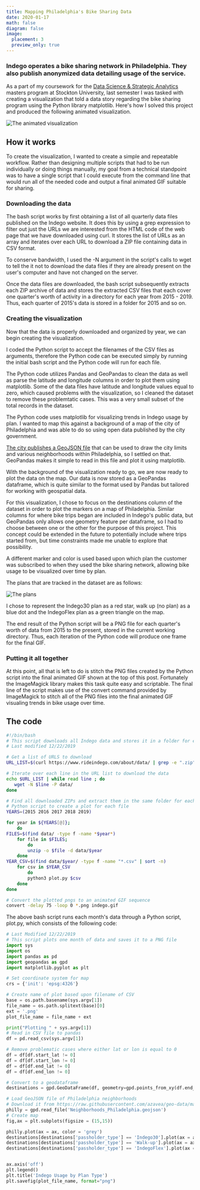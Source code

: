 ```yaml
---
title: Mapping Philadelphia's Bike Sharing Data
date: 2020-01-17
math: false
diagram: false
image:
  placement: 3
  preview_only: true
---
```


### Indego operates a bike sharing network in Philadelphia. They also publish anonymized data detailing usage of the service.

As a part of my coursework for the [Data Science & Strategic Analytics](https://stockton.edu/graduate/data-science_strategic-analytics.html) masters program at Stockton University, last semester I was tasked with creating a visualization that told a data story regarding the bike sharing program using the Python library matplotlib. Here's how I solved this project and produced the following animated visualization.

![The animated visualization](/img/indego.gif)

## How it works
To create the visualization, I wanted to create a simple and repeatable workflow. Rather than designing multiple scripts that had to be run individually or doing things manually, my goal from a technical standpoint was to have a single script that I could execute from the command line that would run all of the needed code and output a final animated GIF suitable for sharing.

### Downloading the data
The bash script works by first obtaining a list of all quarterly data files published on the Indego website. It does this by using a grep expression to filter out just the URLs we are interested from the HTML code of the web page that we have downloaded using curl. It stores the list of URLs as an array and iterates over each URL to download a ZIP file containing data in CSV format. 

To conserve bandwidth, I used the -N argument in the script's calls to wget to tell the it not to download the data files if they are already present on the user's computer and have not changed on the server.

Once the data files are downloaded, the bash script subsequently extracts each ZIP archive of data and stores the extracted CSV files that each cover one quarter's worth of activity in a directory for each year from 2015 - 2019. Thus, each quarter of 2015's data is stored in a folder for 2015 and so on.

### Creating the visualization
Now that the data is properly downloaded and organized by year, we can begin creating the visualization.

I coded the Python script to accept the filenames of the CSV files as arguments, therefore the Python code can be executed simply by running the initial bash script and the Python code will run for each file.

The Python code utilizes Pandas and GeoPandas to clean the data as well as parse the latitude and longitude columns in order to plot them using matplotlib. Some of the data files have latitude and longitude values equal to zero, which caused problems with the visualization, so I cleaned the dataset to remove these problemtatic cases. This was a very small subset of the total records in the dataset.

The Python code uses matplotlib for visualizing trends in Indego usage by plan. I wanted to map this against a background of a map of the city of Philadelphia and was able to do so using open data published by the city government.

[The city publishes a GeoJSON file](https://raw.githubusercontent.com/azavea/geo-data/master/Neighborhoods_Philadelphia/Neighborhoods_Philadelphia.geojson) that can be used to draw the city limits and various neighborhoods within Philadelphia, so I settled on that. GeoPandas makes it simple to read in this file and plot it using matplotlib.

With the background of the visualization ready to go, we are now ready to plot the data on the map. Our data is now stored as a GeoPandas dataframe, which is quite similar to the format used by Pandas but tailored for working with geospatial data. 

For this visualization, I chose to focus on the destinations column of the dataset in order to plot the markers on a map of Philadelphia. Similar columns for where bike trips began are included in Indego's public data, but GeoPandas only allows one geometry feature per dataframe, so I had to choose between one or the other for the purpose of this project. This concept could be extended in the future to potentially include where trips started from, but time constraints made me unable to explore that possibility.

 A different marker and color is used based upon which plan the customer was subscribed to when they used the bike sharing network, allowing bike usage to be visualized over time by plan.

The plans that are tracked in the dataset are as follows:

![The plans](/img/indegoplans.jpg)

I chose to represent the Indego30 plan as a red star, walk up (no plan) as a blue dot and the IndegoFlex plan as a green triangle on the map.

The end result of the Python script will be a PNG file for each quarter's worth of data from 2015 to the present, stored in the current working directory. Thus, each iteration of the Python code will produce one frame for the final GIF.

### Putting it all together
At this point, all that is left to do is stitch the PNG files created by the Python script into the final animated GIF shown at the top of this post. Fortunately the ImageMagick library makes this task quite easy and scriptable. The final line of the script makes use of the convert command provided by ImageMagick to stitch all of the PNG files into the final animated GIF visualing trends in bike usage over time.

## The code

```bash
#!/bin/bash
# This script downloads all Indego data and stores it in a folder for each year
# Last modified 12/22/2019

# Get a list of URLS to download
URL_LIST=$(curl https://www.rideindego.com/about/data/ | grep -e ".zip" | grep -Eoi '<a [^>]+>' | grep -Eo 'href="[^\"]+"' | grep -e "uploads" | tr -d '"' | cut -c 6-)

# Iterate over each line in the URL list to download the data
echo $URL_LIST | while read line ; do
   wget -N $line -P data/
done

# Find all downloaded ZIPs and extract them in the same folder for each year, then run
# Python script to create a plot for each file
YEARS=(2015 2016 2017 2018 2019)

for year in ${YEARS[@]}; 
    do
FILES=$(find data/ -type f -name *$year*)
    for file in $FILES;
        do
        unzip -o $file -d data/$year
    done
YEAR_CSV=$(find data/$year/ -type f -name "*.csv" | sort -n)
    for csv in $YEAR_CSV
        do
        python3 plot.py $csv
    done
done

# Convert the plotted pngs to an animated GIF sequence
convert -delay 75 -loop 0 *.png indego.gif

```

The above bash script runs each month's data through a Python script, plot.py, which consists of the following code:

```python
# Last Modified 12/22/2019
# This script plots one month of data and saves it to a PNG file
import sys
import os
import pandas as pd
import geopandas as gpd
import matplotlib.pyplot as plt

# Set coordinate system for map
crs = {'init': 'epsg:4326'}

# Create name of plot based upon filename of CSV
base = os.path.basename(sys.argv[1])
file_name = os.path.splitext(base)[0]
ext = '.png'
plot_file_name = file_name + ext

print("Plotting " + sys.argv[1])
# Read in CSV file to pandas
df = pd.read_csv(sys.argv[1])

# Remove problematic cases where either lat or lon is equal to 0
df = df[df.start_lat != 0]
df = df[df.start_lon != 0]
df = df[df.end_lat != 0]
df = df[df.end_lon != 0]

# Convert to a geodataframe
destinations = gpd.GeoDataFrame(df, geometry=gpd.points_from_xy(df.end_lon, df.end_lat))

# Load GeoJSON file of Philadelphia neighborhoods
# Download it from https://raw.githubusercontent.com/azavea/geo-data/master/Neighborhoods_Philadelphia/Neighborhoods_Philadelphia.geojson
philly = gpd.read_file('Neighborhoods_Philadelphia.geojson')
# Create map
fig,ax = plt.subplots(figsize = (15,15))

philly.plot(ax = ax, color = 'grey')
destinations[destinations['passholder_type'] == 'Indego30'].plot(ax = ax, color = 'red', marker = "*", label = "Indego30")
destinations[destinations['passholder_type'] == 'Walk-up'].plot(ax = ax, color = 'blue', marker = "8", label = "Walk-up") 
destinations[destinations['passholder_type'] == 'IndegoFlex'].plot(ax = ax, color = 'green', marker = "^", label = "IndegoFlex")


ax.axis('off')
plt.legend()
plt.title('Indego Usage by Plan Type')
plt.savefig(plot_file_name, format="png")

```